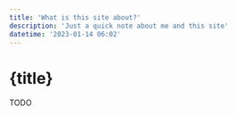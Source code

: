 ```yaml
---
title: 'What is this site about?'
description: 'Just a quick note about me and this site'
datetime: '2023-01-14 06:02'
---
```


# {title}

TODO
